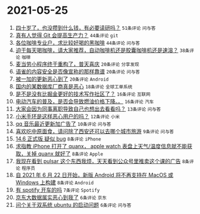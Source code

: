 # 2021-05-25

1. [四十岁了，也没攒到什么钱，有必要读研吗？](https://www.v2ex.com/t/778984) `51条评论` `问与答`
1. [真有人觉得 Git 会提高生产力？](https://www.v2ex.com/t/779029) `44条评论` `git`
1. [各位咖啡专业户，求比较好喝的黑咖啡](https://www.v2ex.com/t/778985) `44条评论` `问与答`
1. [迫于每天喝咖啡，请大家推荐，自动咖啡机还是胶囊咖啡机还是速溶？](https://www.v2ex.com/t/779002) `38条评论` `咖啡`
1. [麦当劳小程序终于重构了，普天喜庆](https://www.v2ex.com/t/779012) `20条评论` `分享发现`
1. [语雀的内容安全是否像宣称的那样靠谱](https://www.v2ex.com/t/779001) `20条评论` `问与答`
1. [被一加的更新恶心到了](https://www.v2ex.com/t/778993) `20条评论` `Android`
1. [国内的某数据库厂商真是恶心](https://www.v2ex.com/t/779035) `18条评论` `全球工单系统`
1. [是不是没有比掘金更好的技术写作社区了？](https://www.v2ex.com/t/779020) `16条评论` `互联网`
1. [电动汽车的普及，是否会导致燃油价格下降。。](https://www.v2ex.com/t/778991) `16条评论` `汽车`
1. [大家会因为同事离职导致自己也想出去看看吗？](https://www.v2ex.com/t/779005) `13条评论` `问与答`
1. [小米手环是这样恶心用户的吗？](https://www.v2ex.com/t/779016) `12条评论` `小米`
1. [qq 音乐最近更新加广告了](https://www.v2ex.com/t/779004) `10条评论` `问与答`
1. [喜欢吃中原面食，请问除了西安还可以去哪个城市旅游](https://www.v2ex.com/t/779036) `9条评论` `问与答`
1. [14.6 正式版 疑似 bug](https://www.v2ex.com/t/779037) `8条评论` `iPhone`
1. [求指教 iPhone 打开了 quanx， apple watch 表盘上天气/温度信息就不能获取，关掉 quanx 就好了](https://www.v2ex.com/t/779028) `8条评论` `Apple`
1. [我现在看到 pulsar 这个东西我烦，天天看到公众号里推卖这个课的广告](https://www.v2ex.com/t/778989) `8条评论` `程序员`
1. [自 2021 年 6 月 22 日开始，新版 Android 将不再支持在 MacOS 或 Windows 上构建](https://www.v2ex.com/t/778988) `8条评论` `Android`
1. [有 spotify 开车的吗](https://www.v2ex.com/t/778998) `7条评论` `Spotify`
1. [京东大数据属实恶心到我了](https://www.v2ex.com/t/779031) `6条评论` `京东`
1. [问个关于双系统 ubuntu 的启动问题](https://www.v2ex.com/t/778986) `6条评论` `问与答`
